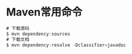 # Maven常用命令

```java
# 下载源码
$ mvn dependency:sources
# 下载文档
$ mvn dependency:resolve -Dclassifier=javadoc
```

